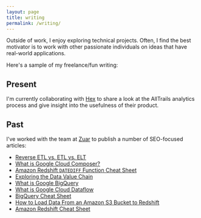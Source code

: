 ```yaml
---
layout: page
title: writing
permalink: /writing/
---
```


Outside of work, I enjoy exploring technical projects. Often, I find the best motivator is to work with other passionate individuals on ideas that have real-world applications.

Here's a sample of my freelance/fun writing:

## Present

I'm currently collaborating with [Hex](https://hex.tech/) to share a look at the AllTrails analytics process and give insight into the usefulness of their product.

## Past

I've worked with the team at [Zuar](https://www.zuar.com/) to publish a number of SEO-focused articles:

- [Reverse ETL vs. ETL vs. ELT](https://www.zuar.com/blog/reverse-etl-vs-etl-vs-elt/)
- [What is Google Cloud Composer?](https://www.zuar.com/blog/what-is-google-cloud-composer/)
- [Amazon Redshift `DATEDIFF` Function Cheat Sheet](https://www.zuar.com/blog/amazon-redshift-datediff-function/)
- [Exploring the Data Value Chain](https://www.zuar.com/blog/exploring-the-data-value-chain/)
- [What is Google BigQuery](https://www.zuar.com/blog/what-is-google-bigquery/)
- [What is Google Cloud Dataflow](https://www.zuar.com/blog/what-is-google-cloud-dataflow/)
- [BigQuery Cheat Sheet](https://www.zuar.com/blog/bigquery-cheat-sheet/)
- [How to Load Data From an Amazon S3 Bucket to Redshift](https://www.zuar.com/blog/load-amazon-s3-data-to-redshift/)
- [Amazon Redshift Cheat Sheet](https://www.zuar.com/blog/amazon-redshift-cheat-sheet/)

